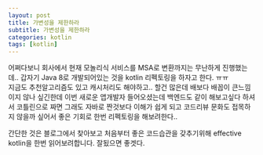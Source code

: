 ```yaml
---
layout: post
title: 가변성을 제한하라
subtitle: 가변성을 제한하라
categories: kotlin
tags: [kotlin]
---
```


어쩌다보니 회사에서 현재 모놀리식 서비스를 MSA로 변환까지는 무난하게 진행했는데..
갑자기 Java 8로 개발되어있는 것을 kotlin 리펙토링을 하자고 한다. ㅠㅠ  
지금도 추천알고리즘도 있고 캐시처리도 해야하고.. 할건 많은데 배보다 배꼽이 큰느낌이지 않나 싶긴한데 
이번 새로운 앱개발자 들어오셨는데 백엔드도 같이 해보고싶다 하셔서 코틀린으로 짜면 그래도 자바로 짠것보다 이해가 쉽게 되고 코드리뷰 문화도 접목하지 않을까 싶어서 
좋은 기회로 한번 리펙토링을 해보려한다..

간단한 것은 블로그에서 찾아보고 
처음부터 좋은 코드습관을 갖추기위해 effective kotlin을 한번 읽어보려합니다. 잘됬으면 좋겟다.